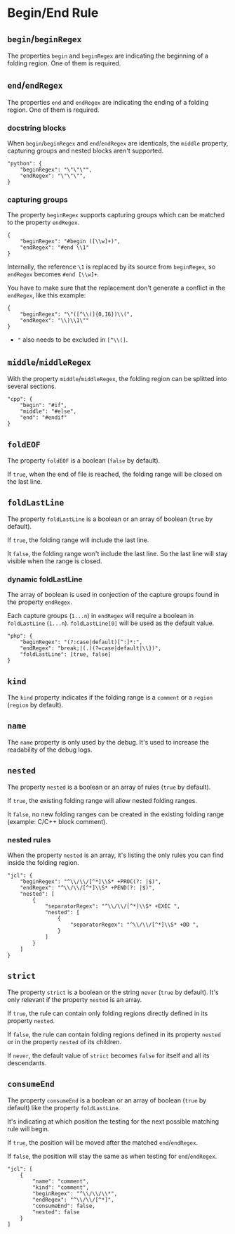 # Begin/End Rule

## `begin`/`beginRegex`

The properties `begin` and `beginRegex` are indicating the beginning of a folding region. One of them is required.

## `end`/`endRegex`

The properties `end` and `endRegex` are indicating the ending of a folding region. One of them is required.

### docstring blocks

When `begin`/`beginRegex` and `end`/`endRegex` are identicals, the `middle` property, capturing groups and nested blocks aren't supported.

```
"python": {
    "beginRegex": "\"\"\"",
    "endRegex": "\"\"\"",
}
```

### capturing groups

The property `beginRegex` supports capturing groups which can be matched to the property `endRegex`.

```
{
    "beginRegex": "#begin ([\\w]+)",
    "endRegex": "#end \\1"
}
```

Internally, the reference `\1` is replaced by its source from `beginRegex`, so `endRegex` becomes `#end [\\w]+`.

You have to make sure that the replacement don't generate a conflict in the `endRegex`, like this example:

```
{
    "beginRegex": "\"([^\\(]{0,16})\\(",
    "endRegex": "\\)\\1\""
}
```

- `"` also needs to be excluded in `[^\\(]`.

## `middle`/`middleRegex`

With the property `middle`/`middleRegex`, the folding region can be splitted into several sections.

```
"cpp": {
    "begin": "#if",
    "middle": "#else",
    "end": "#endif"
}
```

## `foldEOF`

The property `foldEOF` is a boolean (`false` by default).

If `true`, when the end of file is reached, the folding range will be closed on the last line.

## `foldLastLine`

The property `foldLastLine` is a boolean or an array of boolean (`true` by default).

If `true`, the folding range will include the last line.

It `false`, the folding range won't include the last line. So the last line will stay visible when the range is closed.

### dynamic foldLastLine

The array of boolean is used in conjection of the capture groups found in the property `endRegex`.

Each capture groups (`1...n`) in `endRegex` will require a boolean in `foldLastLine` (`1...n`).
`foldLastLine[0]` will be used as the default value.

```
"php": {
    "beginRegex": "(?:case|default)[^:]*:",
    "endRegex": "break;|(.)(?=case|default|\\})",
    "foldLastLine": [true, false]
}
```

## `kind`

The `kind` property indicates if the folding range is a `comment` or a `region` (`region` by default).

## `name`

The `name` property is only used by the debug. It's used to increase the readability of the debug logs.

## `nested`

The property `nested` is a boolean or an array of rules (`true` by default).

If `true`, the existing folding range will allow nested folding ranges.

It `false`, no new folding ranges can be created in the existing folding range (example: C/C++ block comment).

### nested rules

When the property `nested` is an array, it's listing the only rules you can find inside the folding region.

```
"jcl": {
    "beginRegex": "^\\/\\/[^*]\\S* +PROC(?: |$)",
    "endRegex": "^\\/\\/[^*]\\S* +PEND(?: |$)",
    "nested": [
        {
            "separatorRegex": "^\\/\\/[^*]\\S* +EXEC ",
            "nested": [
                {
                    "separatorRegex": "^\\/\\/[^*]\\S* +DD ",
                }
            ]
        }
    ]
}
```

## `strict`

The property `strict` is a boolean or the string `never` (`true` by default). It's only relevant if the property `nested` is an array.

If `true`, the rule can contain only folding regions directly defined in its property `nested`.

If `false`, the rule can contain folding regions defined in its property `nested` or in the property `nested` of its children.

If `never`, the default value of `strict` becomes `false` for itself and all its descendants.

## `consumeEnd`

The property `consumeEnd` is a boolean or an array of boolean (`true` by default) like the property `foldLastLine`.

It's indicating at which position the testing for the next possible matching rule will begin.

If `true`, the position will be moved after the matched `end`/`endRegex`.

If `false`, the position will stay the same as when testing for `end`/`endRegex`.

```
"jcl": [
    {
        "name": "comment",
        "kind": "comment",
        "beginRegex": "^\\/\\/\\*",
        "endRegex": "^\\/\\/[^*]",
        "consumeEnd": false,
        "nested": false
    }
]
```
